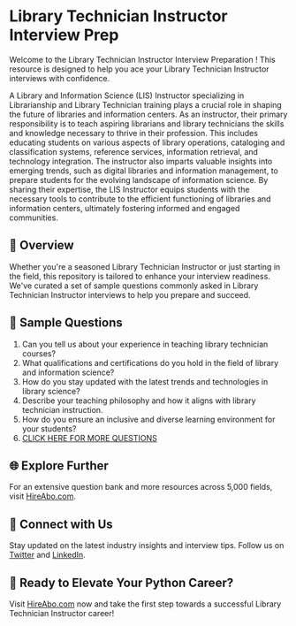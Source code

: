 # Library Technician Instructor Interview Prep

Welcome to the Library Technician Instructor Interview Preparation ! This resource is designed to help you ace your Library Technician Instructor interviews with confidence.

A Library and Information Science (LIS) Instructor specializing in Librarianship and Library Technician training plays a crucial role in shaping the future of libraries and information centers. As an instructor, their primary responsibility is to teach aspiring librarians and library technicians the skills and knowledge necessary to thrive in their profession. This includes educating students on various aspects of library operations, cataloging and classification systems, reference services, information retrieval, and technology integration. The instructor also imparts valuable insights into emerging trends, such as digital libraries and information management, to prepare students for the evolving landscape of information science. By sharing their expertise, the LIS Instructor equips students with the necessary tools to contribute to the efficient functioning of libraries and information centers, ultimately fostering informed and engaged communities.

## 🚀 Overview

Whether you're a seasoned Library Technician Instructor or just starting in the field, this repository is tailored to enhance your interview readiness. We've curated a set of sample questions commonly asked in Library Technician Instructor interviews to help you prepare and succeed.

## 📝 Sample Questions

1. Can you tell us about your experience in teaching library technician courses?
2. What qualifications and certifications do you hold in the field of library and information science?
3. How do you stay updated with the latest trends and technologies in library science?
4. Describe your teaching philosophy and how it aligns with library technician instruction.
5. How do you ensure an inclusive and diverse learning environment for your students?
6. [CLICK HERE FOR MORE QUESTIONS](https://hireabo.com/job/18_0_47/Library%20Technician%20Instructor)

## 🌐 Explore Further

For an extensive question bank and more resources across 5,000 fields, visit [HireAbo.com](https://www.hireabo.com).

## 📱 Connect with Us

Stay updated on the latest industry insights and interview tips. Follow us on [Twitter](https://twitter.com/hireabo) and [LinkedIn](https://www.linkedin.com/in/hire-abo-3609972a8/).

## 🚀 Ready to Elevate Your Python Career?

Visit [HireAbo.com](https://www.hireabo.com) now and take the first step towards a successful Library Technician Instructor career!